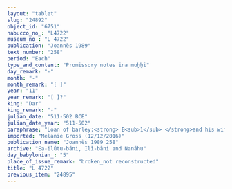 ```yaml
---
layout: "tablet"
slug: "24892"
object_id: "6751"
nabucco_no_: "L4722"
museum_no_: "L 4722"
publication: "Joannès 1989"
text_number: "258"
period: "Each"
type_and_content: "Promissory notes ina muẖẖi"
day_remark: "-"
month: "-"
month_remark: "[ ]"
year: "11"
year_remark: "[ ]?"
king: "Dar"
king_remark: "-"
julian_date: "511-502 BCE"
julian_date_year: "511-502"
paraphrase: "Loan of barley:<strong> B<sub>1</sub> </strong>and his wife<strong> <sup>f</sup>B<sub>2</sub></strong> owe <strong><sup>f</sup>A</strong> 1 kor (180 l) of barley. They will give it back on the 15<sup>th</sup> of Ta&scaron;rīt (VII). Each is responsible for the other (<em>i&scaron;tēn pūtu &scaron;an&ucirc; na&scaron;&ucirc;</em>): the one who is available (<em>qerbu</em>) must pay (<em>eṭēru</em><em>). If they don&rsquo;t pay on time, they will also have to give dates (details broken) until the end of the month [x]. </em>Witnesses and the scribe not preserved.<br /> &nbsp;<br /> <strong><sup>f</sup></strong><strong>A</strong> = <sup>f</sup>Guzia/Tattannu; <strong>B<sub>1</sub> </strong>= Ṣilli-Bēl/Per&rsquo;u; <strong><sup>f</sup>B<sub>2</sub></strong> = <sup>f</sup>Amat-Nanāya/Dādia, wife of <strong>B<sub>1</sub></strong><br /> &nbsp;"
imported: "Melanie Gross (12/12/2016)"
publication_name: "Joannès 1989 258"
archive: "Ea-ilūtu-bāni, Ilī-bāni and Nanāhu"
day_babylonian_: "5"
place_of_issue_remark: "broken_not reconstructed"
title: "L 4722"
previous_item: "24895"
---
```

